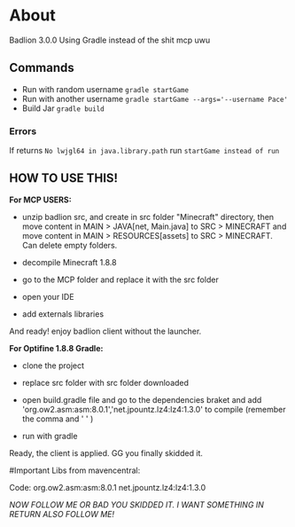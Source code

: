 # About

Badlion 3.0.0 Using Gradle instead of the shit mcp uwu

## Commands
* Run with random username ```gradle startGame```
* Run with another username  ```gradle startGame --args='--username Pace'```
* Build Jar ```gradle build```

### Errors
If returns ```No lwjgl64 in java.library.path``` run ```startGame instead of run```

## HOW TO USE THIS!
 
 **For MCP USERS:**

- unzip badlion src, and create in src folder "Minecraft" directory, then move content in MAIN > JAVA[net, Main.java] to SRC > MINECRAFT and move content in MAIN > RESOURCES[assets] to SRC > MINECRAFT. Can delete empty folders.

- decompile Minecraft 1.8.8

- go to the MCP folder and replace it with the src folder

- open your IDE

- add externals libraries

And ready! enjoy badlion client without the launcher.

**For Optifine 1.8.8 Gradle:**

- clone the project

- replace src folder with src folder downloaded

- open build.gradle file and go to the dependencies braket and add  'org.ow2.asm:asm:8.0.1','net.jpountz.lz4:lz4:1.3.0' to compile  (remember the comma and ' ' )

- run with gradle

Ready, the client is applied. GG you finally skidded it.

#Important
Libs from mavencentral:

Code:
org.ow2.asm:asm:8.0.1
net.jpountz.lz4:lz4:1.3.0

*NOW FOLLOW ME OR BAD YOU SKIDDED IT. I WANT SOMETHING IN RETURN ALSO FOLLOW ME!*
